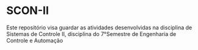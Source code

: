 # SCON-II
Este repositório visa guardar as atividades desenvolvidas na disciplina de Sistemas de Controle II, disciplina do 7°Semestre de Engenharia de Controle e Automação
